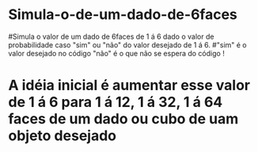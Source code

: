 # Simula-o-de-um-dado-de-6faces
#Simula o valor de um dado de 6faces de 1 á 6 dado o valor de probabilidade caso "sim" ou "não" do valor desejado de 1 á 6.
#"sim" é o valor desejado no código "não" é o que não se espera do código ! 
# A idéia inicial é aumentar esse valor de 1 á 6 para 1 á 12, 1 á 32, 1 á 64 faces de um dado ou cubo de uam objeto desejado 
